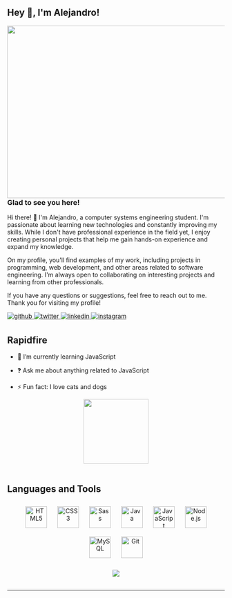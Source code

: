 ## Hey 👋, I'm Alejandro!  
  

<img src="https://64.media.tumblr.com/0b26d836185b7286e2c18e408147f161/5bac9b34685ea9b4-cf/s640x960/f2309e95686b4028cb8c348705844be39fd54674.gifv" align="left" height="400" width="850" />  
  



### Glad to see you here!  
Hi there! 👋 I'm Alejandro, a computer systems engineering student. I'm passionate about learning new technologies and constantly improving my skills. While I don't have professional experience in the field yet, I enjoy creating personal projects that help me gain hands-on experience and expand my knowledge.

On my profile, you'll find examples of my work, including projects in programming, web development, and other areas related to software engineering. I'm always open to collaborating on interesting projects and learning from other professionals.

If you have any questions or suggestions, feel free to reach out to me. Thank you for visiting my profile!  
  

<a href="https://github.com/AlexEP11" target="_blank">
<img src=https://img.shields.io/badge/github-%2324292e.svg?&style=for-the-badge&logo=github&logoColor=white alt=github style="margin-bottom: 5px;" />
</a>
<a href="https://twitter.com/Alex_EP11" target="_blank">
<img src=https://img.shields.io/badge/twitter-%2300acee.svg?&style=for-the-badge&logo=twitter&logoColor=white alt=twitter style="margin-bottom: 5px;" />
</a>
<a href="https://linkedin.com/in/alexep11" target="_blank">
<img src=https://img.shields.io/badge/linkedin-%231E77B5.svg?&style=for-the-badge&logo=linkedin&logoColor=white alt=linkedin style="margin-bottom: 5px;" />
</a>
<a href="https://instagram.com/aleeps11" target="_blank">
<img src=https://img.shields.io/badge/instagram-%23000000.svg?&style=for-the-badge&logo=instagram&logoColor=white alt=instagram style="margin-bottom: 5px;" />
</a>  
  

<br/>  


## Rapidfire  

- 🌱 I’m currently learning JavaScript 
  

- ❓ Ask me about anything related to JavaScript  
  

- ⚡ Fun fact: I love cats and dogs  




<div align="center">
<img src="https://styles.redditmedia.com/t5_2aqiti/styles/profileIcon_odmjevecebuc1.jpg?width=256&height=256&frame=1&auto=webp&crop=256:256,smart&s=257c7fad82f59d5e35b1b6b8819cb958fece45b7" align="center" height="150" width="150" />
</div>  



<br/>  


## Languages and Tools  
<div align="center" margin-left=15px>  
<a href="https://en.wikipedia.org/wiki/HTML5" target="_blank"><img style="margin: 10px" src="https://profilinator.rishav.dev/skills-assets/html5-original-wordmark.svg" alt="HTML5" height="50" /></a>  
<a href="https://www.w3schools.com/css/" target="_blank"><img style="margin: 10px" src="https://profilinator.rishav.dev/skills-assets/css3-original-wordmark.svg" alt="CSS3" height="50" /></a>  
<a href="https://sass-lang.com/" target="_blank"><img style="margin: 10px" src="https://profilinator.rishav.dev/skills-assets/sass-original.svg" alt="Sass" height="50" /></a>  
<a href="https://www.java.com/" target="_blank"><img style="margin: 10px" src="https://profilinator.rishav.dev/skills-assets/java-original-wordmark.svg" alt="Java" height="50" /></a>  
<a href="https://www.javascript.com/" target="_blank"><img style="margin: 10px" src="https://profilinator.rishav.dev/skills-assets/javascript-original.svg" alt="JavaScript" height="50" /></a>  
<a href="https://nodejs.org/" target="_blank"><img style="margin: 10px" src="https://profilinator.rishav.dev/skills-assets/nodejs-original-wordmark.svg" alt="Node.js" height="50" /></a>  
<a href="https://www.mysql.com/" target="_blank"><img style="margin: 10px" src="https://profilinator.rishav.dev/skills-assets/mysql-original-wordmark.svg" alt="MySQL" height="50" /></a>  
<a href="https://github.com/" target="_blank"><img style="margin: 10px" src="https://profilinator.rishav.dev/skills-assets/git-scm-icon.svg" alt="Git" height="50" /></a>  
</div>  

<br/>  

<div align="center" margin-left=15px>  
  <img src="https://www.codewars.com/users/AlexEP11/badges/large"/>
</div>  




<br />

----
